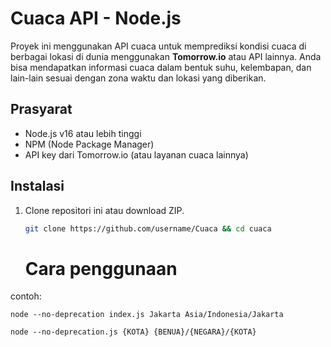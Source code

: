 # Cuaca API - Node.js

Proyek ini menggunakan API cuaca untuk memprediksi kondisi cuaca di berbagai lokasi di dunia menggunakan **Tomorrow.io** atau API lainnya. Anda bisa mendapatkan informasi cuaca dalam bentuk suhu, kelembapan, dan lain-lain sesuai dengan zona waktu dan lokasi yang diberikan.

## Prasyarat

- Node.js v16 atau lebih tinggi
- NPM (Node Package Manager)
- API key dari Tomorrow.io (atau layanan cuaca lainnya)

## Instalasi

1. Clone repositori ini atau download ZIP.
   
   ```bash
   git clone https://github.com/username/Cuaca && cd cuaca
   ```

   # Cara penggunaan

contoh:

 `node --no-deprecation index.js Jakarta Asia/Indonesia/Jakarta`

`node --no-deprecation.js {KOTA} {BENUA}/{NEGARA}/{KOTA}`
 

